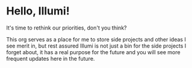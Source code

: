 # Hello, Illumi!
It's time to rethink our priorities, don't you think?

This org serves as a place for me to store side projects and other ideas I see merit in, but rest assured Illumi is not just a bin for the side projects I forget about, it has a real purpose for the future and you will see more frequent updates here in the future.
